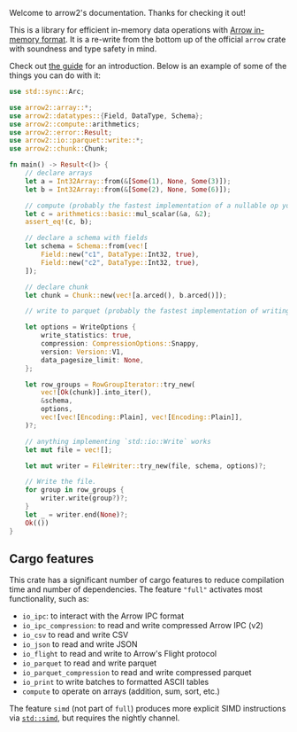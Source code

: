 Welcome to arrow2's documentation. Thanks for checking it out!

This is a library for efficient in-memory data operations with
[Arrow in-memory format](https://arrow.apache.org/docs/format/Columnar.html).
It is a re-write from the bottom up of the official `arrow` crate with soundness
and type safety in mind.

Check out [the guide](https://jorgecarleitao.github.io/arrow2/main/guide/) for an introduction.
Below is an example of some of the things you can do with it:

```rust
use std::sync::Arc;

use arrow2::array::*;
use arrow2::datatypes::{Field, DataType, Schema};
use arrow2::compute::arithmetics;
use arrow2::error::Result;
use arrow2::io::parquet::write::*;
use arrow2::chunk::Chunk;

fn main() -> Result<()> {
    // declare arrays
    let a = Int32Array::from(&[Some(1), None, Some(3)]);
    let b = Int32Array::from(&[Some(2), None, Some(6)]);

    // compute (probably the fastest implementation of a nullable op you can find out there)
    let c = arithmetics::basic::mul_scalar(&a, &2);
    assert_eq!(c, b);

    // declare a schema with fields
    let schema = Schema::from(vec![
        Field::new("c1", DataType::Int32, true),
        Field::new("c2", DataType::Int32, true),
    ]);

    // declare chunk
    let chunk = Chunk::new(vec![a.arced(), b.arced()]);

    // write to parquet (probably the fastest implementation of writing to parquet out there)

    let options = WriteOptions {
        write_statistics: true,
        compression: CompressionOptions::Snappy,
        version: Version::V1,
        data_pagesize_limit: None,
    };

    let row_groups = RowGroupIterator::try_new(
        vec![Ok(chunk)].into_iter(),
        &schema,
        options,
        vec![vec![Encoding::Plain], vec![Encoding::Plain]],
    )?;

    // anything implementing `std::io::Write` works
    let mut file = vec![];

    let mut writer = FileWriter::try_new(file, schema, options)?;

    // Write the file.
    for group in row_groups {
        writer.write(group?)?;
    }
    let _ = writer.end(None)?;
    Ok(())
}
```

## Cargo features

This crate has a significant number of cargo features to reduce compilation
time and number of dependencies. The feature `"full"` activates most
functionality, such as:

* `io_ipc`: to interact with the Arrow IPC format
* `io_ipc_compression`: to read and write compressed Arrow IPC (v2)
* `io_csv` to read and write CSV
* `io_json` to read and write JSON
* `io_flight` to read and write to Arrow's Flight protocol
* `io_parquet` to read and write parquet
* `io_parquet_compression` to read and write compressed parquet
* `io_print` to write batches to formatted ASCII tables
* `compute` to operate on arrays (addition, sum, sort, etc.)

The feature `simd` (not part of `full`) produces more explicit SIMD instructions
via [`std::simd`](https://doc.rust-lang.org/nightly/std/simd/index.html), but requires the
nightly channel.
